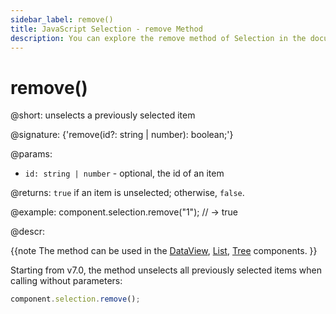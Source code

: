 ```yaml
---
sidebar_label: remove()
title: JavaScript Selection - remove Method 
description: You can explore the remove method of Selection in the documentation of the DHTMLX JavaScript UI library. Browse developer guides and API reference, try out code examples and live demos, and download a free 30-day evaluation version of DHTMLX Suite 7.
---
```


# remove()

@short: unselects a previously selected item

@signature: {'remove(id?: string | number): boolean;'}

@params:
- `id: string | number` - optional, the id of an item

@returns:
`true` if an item is unselected; otherwise, `false`.

@example:
component.selection.remove("1"); // -> true

@descr:

{{note The method can be used in the [DataView](dataview/usage_selection.md), [List](list/usage_selection.md), [Tree](tree/usage_selection.md) components. }}

Starting from v7.0, the method unselects all previously selected items when calling without parameters:

~~~js
component.selection.remove();
~~~
